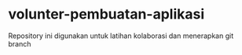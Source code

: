 # volunter-pembuatan-aplikasi
Repository ini digunakan untuk latihan kolaborasi dan menerapkan git branch

